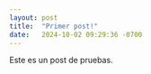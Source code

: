 ```yaml
---
layout: post
title:  "Primer post!"
date:   2024-10-02 09:29:36 -0700
---
```

Este es un post de pruebas.
